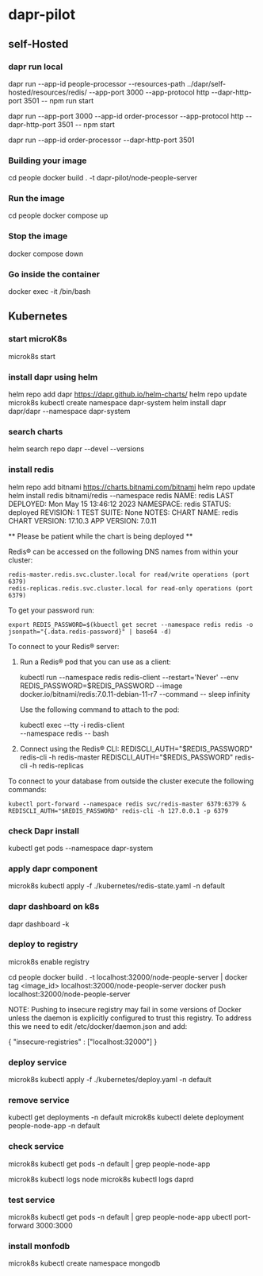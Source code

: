 # dapr-pilot

##  self-Hosted

### dapr run local

dapr run --app-id people-processor --resources-path ../dapr/self-hosted/resources/redis/ --app-port 3000 --app-protocol http --dapr-http-port 3501 -- npm run start

dapr run --app-port 3000 --app-id order-processor --app-protocol http --dapr-http-port 3501 -- npm start

dapr run --app-id order-processor --dapr-http-port 3501


### Building your image
cd people
docker build . -t dapr-pilot/node-people-server



### Run the image
cd people
docker compose up


### Stop the image

docker compose down


### Go inside the container

docker exec -it <container id> /bin/bash


## Kubernetes

### start microK8s

microk8s start

### install dapr using helm
helm repo add dapr https://dapr.github.io/helm-charts/
helm repo update
microk8s kubectl create namespace dapr-system
helm install dapr dapr/dapr --namespace dapr-system


### search charts
helm search repo dapr --devel --versions


### install redis

helm repo add bitnami https://charts.bitnami.com/bitnami
helm repo update
helm install redis bitnami/redis --namespace redis
NAME: redis
LAST DEPLOYED: Mon May 15 13:46:12 2023
NAMESPACE: redis
STATUS: deployed
REVISION: 1
TEST SUITE: None
NOTES:
CHART NAME: redis
CHART VERSION: 17.10.3
APP VERSION: 7.0.11

** Please be patient while the chart is being deployed **

Redis&reg; can be accessed on the following DNS names from within your cluster:

    redis-master.redis.svc.cluster.local for read/write operations (port 6379)
    redis-replicas.redis.svc.cluster.local for read-only operations (port 6379)

To get your password run:

    export REDIS_PASSWORD=$(kbuectl get secret --namespace redis redis -o jsonpath="{.data.redis-password}" | base64 -d)

To connect to your Redis&reg; server:

1. Run a Redis&reg; pod that you can use as a client:

   kubectl run --namespace redis redis-client --restart='Never'  --env REDIS_PASSWORD=$REDIS_PASSWORD  --image docker.io/bitnami/redis:7.0.11-debian-11-r7 --command -- sleep infinity

   Use the following command to attach to the pod:

   kubectl exec --tty -i redis-client \
   --namespace redis -- bash

2. Connect using the Redis&reg; CLI:
   REDISCLI_AUTH="$REDIS_PASSWORD" redis-cli -h redis-master
   REDISCLI_AUTH="$REDIS_PASSWORD" redis-cli -h redis-replicas

To connect to your database from outside the cluster execute the following commands:

    kubectl port-forward --namespace redis svc/redis-master 6379:6379 &
    REDISCLI_AUTH="$REDIS_PASSWORD" redis-cli -h 127.0.0.1 -p 6379
    

### check Dapr install

kubectl get pods --namespace dapr-system


### apply dapr component
 
microk8s kubectl apply -f ./kubernetes/redis-state.yaml -n default


### dapr dashboard on k8s
dapr dashboard -k

### deploy to registry

microk8s enable registry

cd people
docker build . -t localhost:32000/node-people-server | docker tag <image_id> localhost:32000/node-people-server 
docker push localhost:32000/node-people-server 

NOTE: Pushing to insecure registry may fail in some versions of Docker unless the daemon is explicitly configured 
to trust this registry. To address this we need to edit /etc/docker/daemon.json and add:

{
  "insecure-registries" : ["localhost:32000"]
}


### deploy service 

microk8s kubectl apply -f ./kubernetes/deploy.yaml -n default


### remove service 
kubectl  get  deployments -n default
microk8s kubectl delete deployment people-node-app -n default


### check service

microk8s kubectl get pods -n default | grep people-node-app

microk8s kubectl logs <pod-id> node
microk8s kubectl logs <pod-id> daprd


### test service

microk8s kubectl get pods -n default | grep people-node-app
ubectl port-forward <pod-id> 3000:3000

### install monfodb
microk8s kubectl create namespace mongodb
